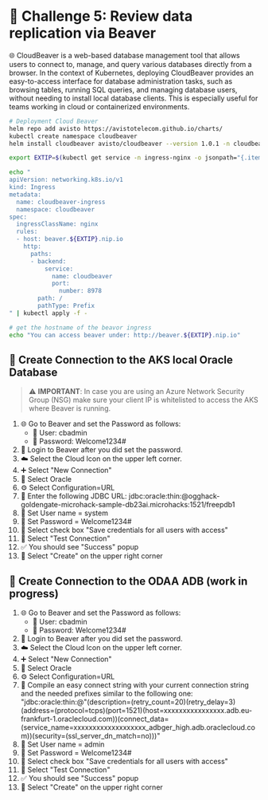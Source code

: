 # 🦫 Challenge 5: Review data replication via Beaver

🌐 CloudBeaver is a web-based database management tool that allows users to connect to, manage, and query various databases directly from a browser. In the context of Kubernetes, deploying CloudBeaver provides an easy-to-access interface for database administration tasks, such as browsing tables, running SQL queries, and managing database users, without needing to install local database clients. This is especially useful for teams working in cloud or containerized environments.

~~~bash
# Deployment Cloud Beaver
helm repo add avisto https://avistotelecom.github.io/charts/
kubectl create namespace cloudbeaver
helm install cloudbeaver avisto/cloudbeaver --version 1.0.1 -n cloudbeaver

export EXTIP=$(kubectl get service -n ingress-nginx -o jsonpath="{.items[0].status.loadBalancer.ingress[0].ip}")

echo "
apiVersion: networking.k8s.io/v1
kind: Ingress
metadata:
  name: cloudbeaver-ingress
  namespace: cloudbeaver
spec:
  ingressClassName: nginx
  rules:
  - host: beaver.${EXTIP}.nip.io
    http:
      paths:
      - backend:
          service:
            name: cloudbeaver
            port:
              number: 8978
        path: /
        pathType: Prefix
" | kubectl apply -f -

# get the hostname of the beavor ingress
echo "You can access beaver under: http://beaver.${EXTIP}.nip.io"
~~~

## 🔗 Create Connection to the AKS local Oracle Database

> ⚠️ **IMPORTANT**: In case you are using an Azure Network Security Group (NSG) make sure your client IP is whitelisted to access the AKS where Beaver is running.

1. 🌐 Go to Beaver and set the Password as follows:
    - 👤 User: cbadmin
    - 🔐 Password: Welcome1234#
2. 🔑 Login to Beaver after you did set the password.
3. ☁️ Select the Cloud Icon on the upper left corner.
4. ➕ Select "New Connection"
5. 🔶 Select Oracle
6. ⚙️ Select Configuration=URL
7. 🔗 Enter the following JDBC URL: jdbc:oracle:thin:@ogghack-goldengate-microhack-sample-db23ai.microhacks:1521/freepdb1
8. 👤 Set User name = system
9. 🔐 Set Password = Welcome1234#
10. 💾 Select check box "Save credentials for all users with access"
11. 🧪 Select "Test Connection"
12. ✅ You should see "Success" popup
13. 🎯 Select "Create" on the upper right corner

## 🔗 Create Connection to the ODAA ADB (work in progress)

1. 🌐 Go to Beaver and set the Password as follows:
    - 👤 User: cbadmin
    - 🔐 Password: Welcome1234#
2. 🔑 Login to Beaver after you did set the password.
3. ☁️ Select the Cloud Icon on the upper left corner.
4. ➕ Select "New Connection"
5. 🔶 Select Oracle
6. ⚙️ Select Configuration=URL
7. 🔧 Compile an easy connect string with your current connection string and the needed prefixes similar to the following one: "jdbc:oracle:thin:@"(description=(retry_count=20)(retry_delay=3)(address=(protocol=tcps)(port=1521)(host=xxxxxxxxxxxxxxxx.adb.eu-frankfurt-1.oraclecloud.com))(connect_data=(service_name=xxxxxxxxxxxxxxxxxxx_adbger_high.adb.oraclecloud.com))(security=(ssl_server_dn_match=no)))"
8. 👤 Set User name = admin
9. 🔐 Set Password = Welcome1234#
10. 💾 Select check box "Save credentials for all users with access"
11. 🧪 Select "Test Connection"
12. ✅ You should see "Success" popup
13. 🎯 Select "Create" on the upper right corner

